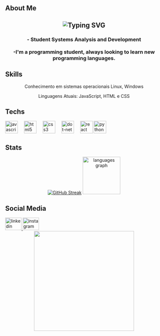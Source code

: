 <h2 align="left">About Me</h2>
<h2 align="center"<a href="https://git.io/typing-svg"><img src="https://readme-typing-svg.herokuapp.com?font=Fira+Code&duration=3000&pause=100&width=435&lines=Hello++World!;My+name+is+Carlos+Eduardo." alt="Typing SVG" /a></h2>
<h3 align="center">- Student Systems Analysis and Development<br><br>-I'm a programming student, always looking to learn new programming languages.</h3>
<h2 align="left">Skills</h2>
<p align="center">Conhecimento em sistemas operacionais Linux, Windows</p>
<p align="center">Linguagens Atuais: JavaScript, HTML e CSS</p>
<h2 align="left">Techs</h2>

<div align="left">
   <img src="https://skillicons.dev/icons?i=js" height="40" alt="javascript logo"  />
  <img width="12" />
  <img src="https://skillicons.dev/icons?i=html" height="40" alt="html5 logo"  />
  <img width="12" />
  <img src="https://skillicons.dev/icons?i=css" height="40" alt="css3 logo"  />
  <img width="12" />
  <img src="https://skillicons.dev/icons?i=dotnet" height="40" alt="dot-net logo"  />
  <img width="12" />
  <img src="https://skillicons.dev/icons?i=react" height="40" alt="react logo"  />
    <img src="https://skillicons.dev/icons?i=py" height="40" alt="python logo"  />
  <img width="12" />
</div>

<h2 align="left">Stats</h2>

<div align="center">
<a href="https://git.io/streak-stats"><img src="https://github-readme-streak-stats.herokuapp.com?user=EduardoLeao-system&theme=dracula" alt="GitHub Streak" /></a>
  <img src="https://github-readme-stats.vercel.app/api/top-langs?username=EduardoLeao-system&locale=en&hide_title=false&layout=compact&card_width=320&langs_count=5&theme=dracula&hide_border=false&order=2" height="120" alt="languages graph"  />


<h2 align="left">Social Media</h2>

<div align="left">
  <a href="https://www.linkedin.com/in/carlos-eduardoleao-9b9a00237/" target="_blank">
    <img src="https://raw.githubusercontent.com/maurodesouza/profile-readme-generator/master/src/assets/icons/social/linkedin/default.svg" width="52" height="40" alt="linkedin logo"  />
  </a>
  <a href="https://www.instagram.com/eduleao1/" target="_blank">
    <img src="https://raw.githubusercontent.com/maurodesouza/profile-readme-generator/master/src/assets/icons/social/instagram/default.svg" width="52" height="40" alt="instagram logo"  />
  </a>
</div>

<div align="center">
  <img height="320" src="https://64.media.tumblr.com/3ebef054c877d03c507aa8c40149908b/6ea0a0e867ebf441-0d/s1280x1920/515b1f92b9830672a913d4f32c3f233b08bf3643.gif"  />
</div>

